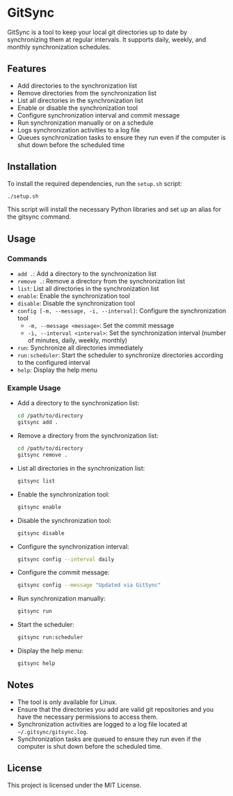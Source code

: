 # GitSync
GitSync is a tool to keep your local git directories up to date by synchronizing them at regular intervals. It supports daily, weekly, and monthly synchronization schedules.

## Features

- Add directories to the synchronization list
- Remove directories from the synchronization list
- List all directories in the synchronization list
- Enable or disable the synchronization tool
- Configure synchronization interval and commit message
- Run synchronization manually or on a schedule
- Logs synchronization activities to a log file
- Queues synchronization tasks to ensure they run even if the computer is shut down before the scheduled time

## Installation

To install the required dependencies, run the `setup.sh` script:

```sh
./setup.sh
```

This script will install the necessary Python libraries and set up an alias for the gitsync command.

## Usage

### Commands

- `add .`: Add a directory to the synchronization list
- `remove .`: Remove a directory from the synchronization list
- `list`: List all directories in the synchronization list
- `enable`: Enable the synchronization tool
- `disable`: Disable the synchronization tool
- `config [-m, --message, -i, --interval]`: Configure the synchronization tool
    - `-m, --message <message>`: Set the commit message
    - `-i, --interval <interval>`: Set the synchronization interval (number of minutes, daily, weekly, monthly)
- `run`: Synchronize all directories immediately
- `run:scheduler`: Start the scheduler to synchronize directories according to the configured interval
- `help`: Display the help menu

### Example Usage

- Add a directory to the synchronization list:
    ```sh
    cd /path/to/directory
    gitsync add .
    ```

- Remove a directory from the synchronization list:
    ```sh
    cd /path/to/directory
    gitsync remove .
    ```

- List all directories in the synchronization list:
    ```sh
    gitsync list
    ```

- Enable the synchronization tool:
    ```sh
    gitsync enable
    ```

- Disable the synchronization tool:
    ```sh
    gitsync disable
    ```

- Configure the synchronization interval:
    ```sh
    gitsync config --interval daily
    ```

- Configure the commit message:
    ```sh
    gitsync config --message "Updated via GitSync"
    ```

- Run synchronization manually:
    ```sh
    gitsync run
    ```

- Start the scheduler:
    ```sh
    gitsync run:scheduler
    ```

- Display the help menu:
    ```sh
    gitsync help
    ```

## Notes

- The tool is only available for Linux.
- Ensure that the directories you add are valid git repositories and you have the necessary permissions to access them.
- Synchronization activities are logged to a log file located at `~/.gitsync/gitsync.log`.
- Synchronization tasks are queued to ensure they run even if the computer is shut down before the scheduled time.

## License

This project is licensed under the MIT License.
